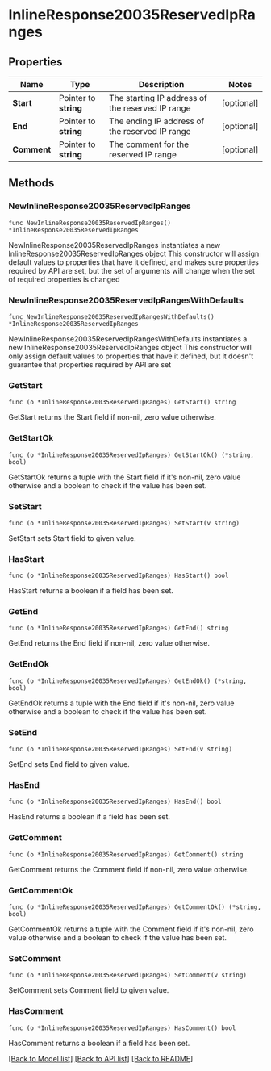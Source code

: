 # InlineResponse20035ReservedIpRanges

## Properties

Name | Type | Description | Notes
------------ | ------------- | ------------- | -------------
**Start** | Pointer to **string** | The starting IP address of the reserved IP range | [optional] 
**End** | Pointer to **string** | The ending IP address of the reserved IP range | [optional] 
**Comment** | Pointer to **string** | The comment for the reserved IP range | [optional] 

## Methods

### NewInlineResponse20035ReservedIpRanges

`func NewInlineResponse20035ReservedIpRanges() *InlineResponse20035ReservedIpRanges`

NewInlineResponse20035ReservedIpRanges instantiates a new InlineResponse20035ReservedIpRanges object
This constructor will assign default values to properties that have it defined,
and makes sure properties required by API are set, but the set of arguments
will change when the set of required properties is changed

### NewInlineResponse20035ReservedIpRangesWithDefaults

`func NewInlineResponse20035ReservedIpRangesWithDefaults() *InlineResponse20035ReservedIpRanges`

NewInlineResponse20035ReservedIpRangesWithDefaults instantiates a new InlineResponse20035ReservedIpRanges object
This constructor will only assign default values to properties that have it defined,
but it doesn't guarantee that properties required by API are set

### GetStart

`func (o *InlineResponse20035ReservedIpRanges) GetStart() string`

GetStart returns the Start field if non-nil, zero value otherwise.

### GetStartOk

`func (o *InlineResponse20035ReservedIpRanges) GetStartOk() (*string, bool)`

GetStartOk returns a tuple with the Start field if it's non-nil, zero value otherwise
and a boolean to check if the value has been set.

### SetStart

`func (o *InlineResponse20035ReservedIpRanges) SetStart(v string)`

SetStart sets Start field to given value.

### HasStart

`func (o *InlineResponse20035ReservedIpRanges) HasStart() bool`

HasStart returns a boolean if a field has been set.

### GetEnd

`func (o *InlineResponse20035ReservedIpRanges) GetEnd() string`

GetEnd returns the End field if non-nil, zero value otherwise.

### GetEndOk

`func (o *InlineResponse20035ReservedIpRanges) GetEndOk() (*string, bool)`

GetEndOk returns a tuple with the End field if it's non-nil, zero value otherwise
and a boolean to check if the value has been set.

### SetEnd

`func (o *InlineResponse20035ReservedIpRanges) SetEnd(v string)`

SetEnd sets End field to given value.

### HasEnd

`func (o *InlineResponse20035ReservedIpRanges) HasEnd() bool`

HasEnd returns a boolean if a field has been set.

### GetComment

`func (o *InlineResponse20035ReservedIpRanges) GetComment() string`

GetComment returns the Comment field if non-nil, zero value otherwise.

### GetCommentOk

`func (o *InlineResponse20035ReservedIpRanges) GetCommentOk() (*string, bool)`

GetCommentOk returns a tuple with the Comment field if it's non-nil, zero value otherwise
and a boolean to check if the value has been set.

### SetComment

`func (o *InlineResponse20035ReservedIpRanges) SetComment(v string)`

SetComment sets Comment field to given value.

### HasComment

`func (o *InlineResponse20035ReservedIpRanges) HasComment() bool`

HasComment returns a boolean if a field has been set.


[[Back to Model list]](../README.md#documentation-for-models) [[Back to API list]](../README.md#documentation-for-api-endpoints) [[Back to README]](../README.md)


